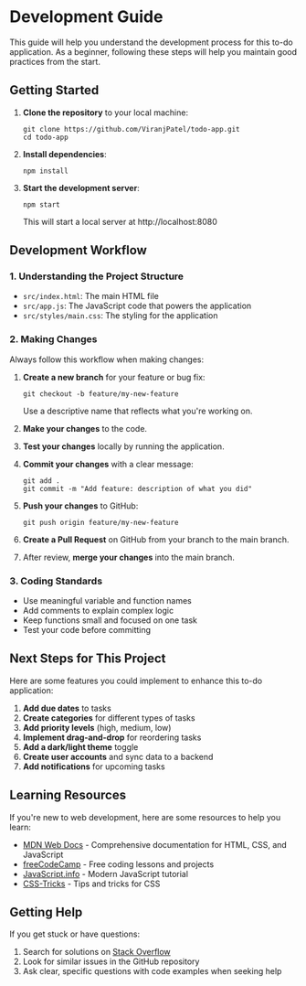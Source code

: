 # Development Guide

This guide will help you understand the development process for this to-do application. As a beginner, following these steps will help you maintain good practices from the start.

## Getting Started

1. **Clone the repository** to your local machine:
   ```
   git clone https://github.com/ViranjPatel/todo-app.git
   cd todo-app
   ```

2. **Install dependencies**:
   ```
   npm install
   ```

3. **Start the development server**:
   ```
   npm start
   ```
   This will start a local server at http://localhost:8080

## Development Workflow

### 1. Understanding the Project Structure

- `src/index.html`: The main HTML file
- `src/app.js`: The JavaScript code that powers the application
- `src/styles/main.css`: The styling for the application

### 2. Making Changes

Always follow this workflow when making changes:

1. **Create a new branch** for your feature or bug fix:
   ```
   git checkout -b feature/my-new-feature
   ```
   Use a descriptive name that reflects what you're working on.

2. **Make your changes** to the code.

3. **Test your changes** locally by running the application.

4. **Commit your changes** with a clear message:
   ```
   git add .
   git commit -m "Add feature: description of what you did"
   ```

5. **Push your changes** to GitHub:
   ```
   git push origin feature/my-new-feature
   ```

6. **Create a Pull Request** on GitHub from your branch to the main branch.

7. After review, **merge your changes** into the main branch.

### 3. Coding Standards

- Use meaningful variable and function names
- Add comments to explain complex logic
- Keep functions small and focused on one task
- Test your code before committing

## Next Steps for This Project

Here are some features you could implement to enhance this to-do application:

1. **Add due dates** to tasks
2. **Create categories** for different types of tasks
3. **Add priority levels** (high, medium, low)
4. **Implement drag-and-drop** for reordering tasks
5. **Add a dark/light theme** toggle
6. **Create user accounts** and sync data to a backend
7. **Add notifications** for upcoming tasks

## Learning Resources

If you're new to web development, here are some resources to help you learn:

- [MDN Web Docs](https://developer.mozilla.org) - Comprehensive documentation for HTML, CSS, and JavaScript
- [freeCodeCamp](https://www.freecodecamp.org) - Free coding lessons and projects
- [JavaScript.info](https://javascript.info) - Modern JavaScript tutorial
- [CSS-Tricks](https://css-tricks.com) - Tips and tricks for CSS

## Getting Help

If you get stuck or have questions:

1. Search for solutions on [Stack Overflow](https://stackoverflow.com)
2. Look for similar issues in the GitHub repository
3. Ask clear, specific questions with code examples when seeking help
